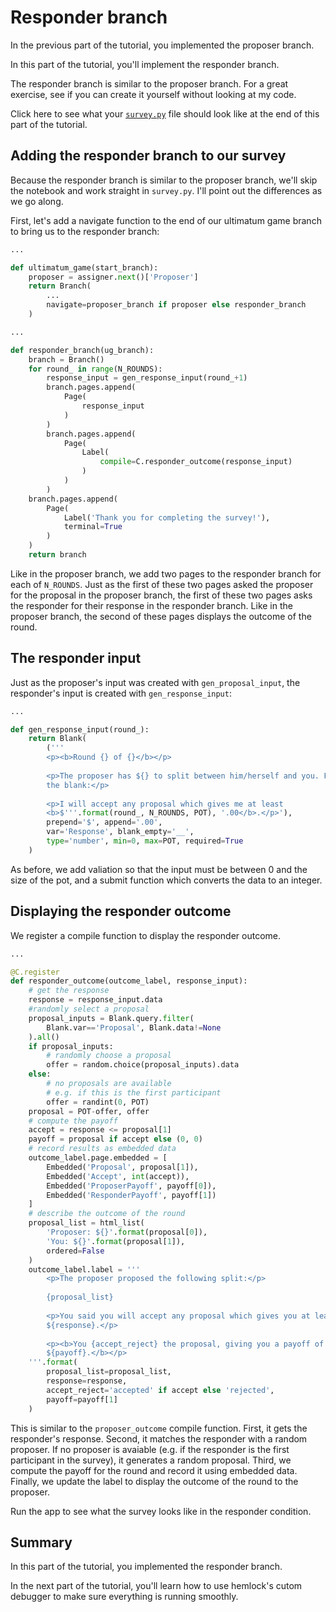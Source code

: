 # Responder branch

In the previous part of the tutorial, you implemented the proposer branch.

In this part of the tutorial, you'll implement the responder branch.

The responder branch is similar to the proposer branch. For a great exercise, see if you can create it yourself without looking at my code.

Click here to see what your <a href="https://github.com/dsbowen/hemlock-tutorial/blob/v0.10/survey.py" target="_blank">`survey.py`</a> file should look like at the end of this part of the tutorial.

## Adding the responder branch to our survey

Because the responder branch is similar to the proposer branch, we'll skip the notebook and work straight in `survey.py`. I'll point out the differences as we go along.

First, let's add a navigate function to the end of our ultimatum game branch to bring us to the responder branch:

```python
...

def ultimatum_game(start_branch):
    proposer = assigner.next()['Proposer']
    return Branch(
        ...
        navigate=proposer_branch if proposer else responder_branch
    )

...

def responder_branch(ug_branch):
    branch = Branch()
    for round_ in range(N_ROUNDS):
        response_input = gen_response_input(round_+1)
        branch.pages.append(
            Page(
                response_input
            )
        )
        branch.pages.append(
            Page(
                Label(
                    compile=C.responder_outcome(response_input)
                )
            )
        )
    branch.pages.append(
        Page(
            Label('Thank you for completing the survey!'),
            terminal=True      
        )
    )
    return branch
```

Like in the proposer branch, we add two pages to the responder branch for each of `N_ROUNDS`. Just as the first of these two pages asked the proposer for the proposal in the proposer branch, the first of these two pages asks the responder for their response in the responder branch. Like in the proposer branch, the second of these pages displays the outcome of the round.

## The responder input

Just as the proposer's input was created with `gen_proposal_input`, the responder's input is created with `gen_response_input`:

```python
...

def gen_response_input(round_):
    return Blank(
        ('''
        <p><b>Round {} of {}</b></p>
        
        <p>The proposer has ${} to split between him/herself and you. Fill in 
        the blank:</p>
        
        <p>I will accept any proposal which gives me at least
        <b>$'''.format(round_, N_ROUNDS, POT), '.00</b>.</p>'),
        prepend='$', append='.00', 
        var='Response', blank_empty='__', 
        type='number', min=0, max=POT, required=True
    )
```

As before, we add valiation so that the input must be between 0 and the size of the pot, and a submit function which converts the data to an integer.

## Displaying the responder outcome

We register a compile function to display the responder outcome.

```python
...

@C.register
def responder_outcome(outcome_label, response_input):
    # get the response
    response = response_input.data
    #randomly select a proposal
    proposal_inputs = Blank.query.filter(
        Blank.var=='Proposal', Blank.data!=None
    ).all()
    if proposal_inputs:
        # randomly choose a proposal
        offer = random.choice(proposal_inputs).data
    else:
        # no proposals are available
        # e.g. if this is the first participant
        offer = randint(0, POT)
    proposal = POT-offer, offer
    # compute the payoff
    accept = response <= proposal[1]
    payoff = proposal if accept else (0, 0)
    # record results as embedded data
    outcome_label.page.embedded = [
        Embedded('Proposal', proposal[1]),
        Embedded('Accept', int(accept)),
        Embedded('ProposerPayoff', payoff[0]),
        Embedded('ResponderPayoff', payoff[1])
    ]
    # describe the outcome of the round
    proposal_list = html_list(
        'Proposer: ${}'.format(proposal[0]),
        'You: ${}'.format(proposal[1]),
        ordered=False
    )
    outcome_label.label = '''
        <p>The proposer proposed the following split:</p>
        
        {proposal_list}
        
        <p>You said you will accept any proposal which gives you at least 
        ${response}.</p>
        
        <p><b>You {accept_reject} the proposal, giving you a payoff of 
        ${payoff}.</b></p>
    '''.format(
        proposal_list=proposal_list,
        response=response,
        accept_reject='accepted' if accept else 'rejected',
        payoff=payoff[1]
    )
```

This is similar to the `proposer_outcome` compile function. First, it gets the responder's response. Second, it matches the responder with a random proposer. If no proposer is avaiable (e.g. if the responder is the first participant in the survey), it generates a random proposal. Third, we compute the payoff for the round and record it using embedded data. Finally, we update the label to display the outcome of the round to the proposer.

Run the app to see what the survey looks like in the responder condition.

## Summary

In this part of the tutorial, you implemented the responder branch.

In the next part of the tutorial, you'll learn how to use hemlock's cutom debugger to make sure everything is running smoothly.